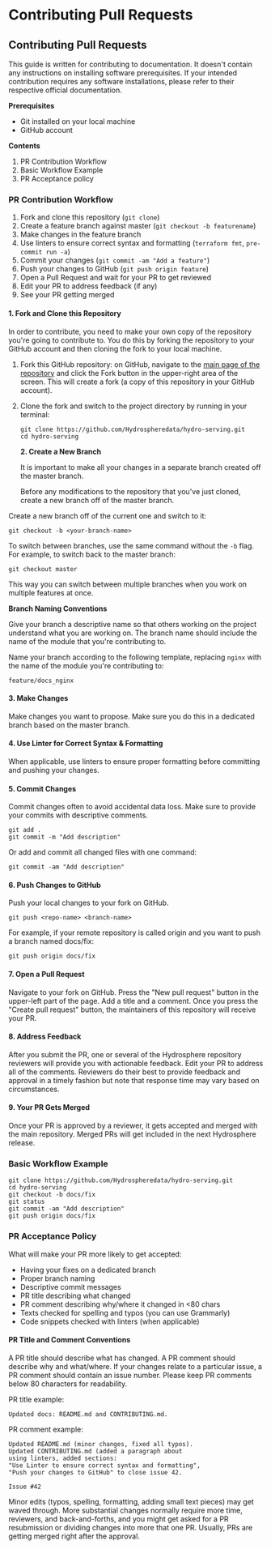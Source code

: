 # Contributing Pull Requests

## Contributing Pull Requests

This guide is written for contributing to documentation. It doesn't contain any instructions on installing software prerequisites. If your intended contribution requires any software installations, please refer to their respective official documentation.

**Prerequisites**

* Git installed on your local machine
* GitHub account 

**Contents**

1. PR Contribution Workflow   
2. Basic Workflow Example  
3. PR Acceptance policy  

### PR Contribution Workflow

1. Fork and clone this repository \(`git clone`\)  
2. Create a feature branch against master \(`git checkout -b featurename`\)   
3. Make changes in the feature branch  
4. Use linters to ensure correct syntax and formatting \(`terraform fmt`, `pre-commit run -a`\)  
5. Commit your changes \(`git commit -am "Add a feature"`\)   
6. Push your changes to GitHub \(`git push origin feature`\)    
7. Open a Pull Request and wait for your PR to get reviewed   
8. Edit your PR to address feedback \(if any\)   
9. See your PR getting merged  

#### 1. Fork and Clone this Repository

In order to contribute, you need to make your own copy of the repository you're going to contribute to. You do this by forking the repository to your GitHub account and then cloning the fork to your local machine.

1. Fork this GitHub repository: on GitHub, navigate to the [main page of the repository](https://github.com/Hydrospheredata/hydro-serving) and click the Fork button in the upper-right area of the screen. This will create a fork \(a copy of this repository in your GitHub account\). 
2. Clone the fork and switch to the project directory by running in your terminal:

   ```text
   git clone https://github.com/Hydrospheredata/hydro-serving.git
   cd hydro-serving
   ```

   **2. Create a New Branch**

   It is important to make all your changes in a separate branch created off the master branch. 

   Before any modifications to the repository that you've just cloned, create a new branch off of the master branch. 

Create a new branch off of the current one and switch to it:

```text
git checkout -b <your-branch-name>
```

To switch between branches, use the same command without the `-b` flag. For example, to switch back to the master branch:

```text
git checkout master
```

This way you can switch between multiple branches when you work on multiple features at once.

**Branch Naming Conventions**

Give your branch a descriptive name so that others working on the project understand what you are working on. The branch name should include the name of the module that you're contributing to.

Name your branch according to the following template, replacing `nginx` with the name of the module you're contributing to:

```text
feature/docs_nginx
```

#### 3. Make Changes

Make changes you want to propose. Make sure you do this in a dedicated branch based on the master branch.

#### 4. Use Linter for Correct Syntax & Formatting

When applicable, use linters to ensure proper formatting before committing and pushing your changes. 

#### 5. Commit Changes

Commit changes often to avoid accidental data loss. Make sure to provide your commits with descriptive comments.

```text
git add .
git commit -m "Add description"
```

Or add and commit all changed files with one command:

```text
git commit -am "Add description"
```

#### 6. Push Changes to GitHub

Push your local changes to your fork on GitHub.

```text
git push <repo-name> <branch-name>
```

For example, if your remote repository is called origin and you want to push a branch named docs/fix:

```text
git push origin docs/fix
```

#### 7. Open a Pull Request

Navigate to your fork on GitHub. Press the "New pull request" button in the upper-left part of the page. Add a title and a comment. Once you press the "Create pull request" button, the maintainers of this repository will receive your PR.

#### 8. Address Feedback

After you submit the PR, one or several of the Hydrosphere repository reviewers will provide you with actionable feedback. Edit your PR to address all of the comments. Reviewers do their best to provide feedback and approval in a timely fashion but note that response time may vary based on circumstances.

#### 9. Your PR Gets Merged

Once your PR is approved by a reviewer, it gets accepted and merged with the main repository. Merged PRs will get included in the next Hydrosphere release.

### Basic Workflow Example

```text
git clone https://github.com/Hydrospheredata/hydro-serving.git
cd hydro-serving
git checkout -b docs/fix
git status
git commit -am "Add description"
git push origin docs/fix
```

### PR Acceptance Policy

What will make your PR more likely to get accepted:

* Having your fixes on a dedicated branch 
* Proper branch naming
* Descriptive commit messages
* PR title describing what changed 
* PR comment describing why/where it changed in &lt;80 chars
* Texts checked for spelling and typos \(you can use Grammarly\)
* Code snippets checked with linters \(when applicable\)  

#### PR Title and Comment Conventions

A PR title should describe what has changed. A PR comment should describe why and what/where. If your changes relate to a particular issue, a PR comment should contain an issue number. Please keep PR comments below 80 characters for readability.

PR title example:

```text
Updated docs: README.md and CONTRIBUTING.md.
```

PR comment example:

```text
Updated README.md (minor changes, fixed all typos). 
Updated CONTRIBUTING.md (added a paragraph about 
using linters, added sections: 
"Use Linter to ensure correct syntax and formatting", 
"Push your changes to GitHub" to close issue 42. 

Issue #42
```

Minor edits \(typos, spelling, formatting, adding small text pieces\) may get waved through. More substantial changes normally require more time, reviewers, and back-and-forths, and you might get asked for a PR resubmission or dividing changes into more that one PR. Usually, PRs are getting merged right after the approval.


